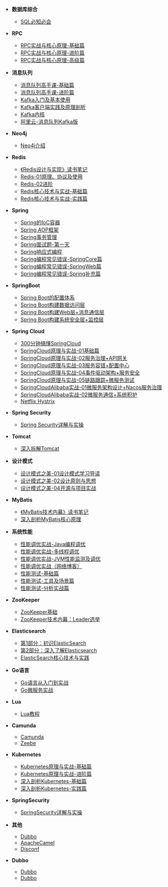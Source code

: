 <!-- docs/_sidebar.md -->

- **数据库综合**
  - [SQL必知必会](B类/B01-数据库综合/[极客时间]-SQL必知必会.md)
  
- **RPC**
  - [RPC实战与核心原理-基础篇](B类/B02-RPC/[极客时间]-RPC实战与核心原理-01基础篇.md)
  - [RPC实战与核心原理-进阶篇](B类/B02-RPC/[极客时间]-RPC实战与核心原理-02进阶篇.md)
  - [RPC实战与核心原理-高级篇](B类/B02-RPC/[极客时间]-RPC实战与核心原理-03高级篇.md)

- **消息队列**
  - [消息队列高手课-基础篇](B类/B03-消息队列/[极客时间]-消息队列高手课-基础篇.md)
  - [消息队列高手课-进阶篇](B类/B03-消息队列/[极客时间]-消息队列高手课-进阶篇.md)
  - [Kafka入门及基本使用](B类/B03-消息队列/[极客时间]-01Kafka入门及基本使用.md)
  - [Kafka客户端实践及原理剖析](B类/B03-消息队列/[极客时间]-02Kafka客户端实践及原理剖析.md)
  - [Kafka内核](B类/B03-消息队列/[极客时间]-03Kafka内核.md)
  - [阿里云-消息队列Kafka版](B类/B03-消息队列/[阿里云]-消息队列Kafka版.md)

- **Neo4j**
  - [Neo4j介绍](B类/B04-Neo4j/[个人整理]-Neo4J基础.md)
  
- **Redis**
  - [《Redis设计与实现》读书笔记](B类/B05-Redis/《Redis设计与实现》读书笔记.md)
  - [Redis-01原理、协议及使用](B类/B05-Redis/Redis-01原理、协议及使用.md)
  - [Redis-02进阶](B类/B05-Redis/Redis-02进阶.md)
  - [Redis核心技术与实战-基础篇](B类/B05-Redis/Redis核心技术与实战-01基础篇.md)
  - [Redis核心技术与实战-实践篇](B类/B05-Redis/Redis核心技术与实战-02实践篇.md)

- **Spring**
  - [Spring的IoC容器](B类/B06-Spring/《Spring揭秘》第二部分-Spring的IoC容器.md)
  - [Spring AOP框架](B类/B06-Spring/《Spring揭秘》第三部分-Spring-AOP框架.md)
  - [Spring事务管理](B类/B06-Spring/《Spring揭秘》第五部分-事务管理.md)
  - [Spring面试题-第一天](B类/B06-Spring/Spring面试题-第一天.md)
  - [Spring响应式编程](B类/B06-Spring/Spring响应式编程.md)
  - [Spring编程常见错误-SpringCore篇](B类/B06-Spring/Spring编程常见错误-01SpringCore篇.md)
  - [Spring编程常见错误-SpringWeb篇](B类/B06-Spring/Spring编程常见错误-02SpringWeb篇.md)
  - [Spring编程常见错误-Spring补充篇](B类/B06-Spring/Spring编程常见错误-03Spring补充篇.md)

- **SpringBoot**
  - [Spring Boot的配置体系](B类/B14-SpringBoot/[拉勾]-SpringBoot实战-01配置体系.md)
  - [Spring Boot构建数据访问层](B类/B14-SpringBoot/[拉勾]-SpringBoot实战-02构建数据访问层.md)
  - [Spring Boot构建Web层+消息通信层](B类/B14-SpringBoot/[拉勾]-SpringBoot实战-03构建Web服务层+消息通信层.md)
  - [Spring Boot构建系统安全层+监控层](B类/B14-SpringBoot/[拉勾]-SpringBoot实战-04构建系统安全层+监控层.md)

- **Spring Cloud**
  - [300分钟搞懂SpringCloud](B类/B12-SpringCloud/[拉勾]-300分钟搞懂SpringCloud.md)
  - [SpringCloud原理与实战-01基础篇](B类/B12-SpringCloud/[拉勾]-SpringCloud原理与实战-01基础篇.md)
  - [SpringCloud原理与实战-02服务治理+API网关](B类/B12-SpringCloud/[拉勾]-SpringCloud原理与实战-02服务治理+API网关.md)
  - [SpringCloud原理与实战-03服务容错+配置中心](B类/B12-SpringCloud/[拉勾]-SpringCloud原理与实战-03服务容错+配置中心.md)
  - [SpringCloud原理与实战-04事件驱动架构+服务安全](B类/B12-SpringCloud/[拉勾]-SpringCloud原理与实战-04事件驱动架构+服务安全.md)
  - [SpringCloud原理与实战-05链路跟踪+微服务测试](B类/B12-SpringCloud/[拉勾]-SpringCloud原理与实战-05链路跟踪+微服务测试.md)
  - [SpringCloudAlibaba实战-01微服务架构设计+Nacos服务治理](B类/B12-SpringCloud/[拉勾]-SpringCloudAlibaba实战-01微服务架构设计+Nacos服务治理.md)
  - [SpringCloudAlibaba实战-02微服务通信+系统积护](B类/B12-SpringCloud/[拉勾]-SpringCloudAlibaba实战-02微服务通信+系统保护.md)
  - [Netflix Hystrix](B类/B12-SpringCloud/Netflix-Hystrix.md)

- **Spring Security**
  - [Spring Security详解与实操](B类/B19-SpringSecurity/SpringSecurity详解与实操.md)

- **Tomcat**
  - [深入拆解Tomcat](B类/B07-Tomcat/[极客时间]-深入拆解Tomcat.md)
  
- **设计模式**
  - [设计模式之美-01设计模式学习导读](B类/B08-设计模式/[极客时间]-设计模式之美-01设计模式学习导读.md)
  - [设计模式之美-02设计原则与思想](B类/B08-设计模式/[极客时间]-设计模式之美-02设计原则与思想.md)
  - [设计模式之美-04开源与项目实战](B类/B08-设计模式/[极客时间]-设计模式之美-04开源与项目实战.md)

- **MyBatis**
  - [《MyBatis技术内幕》读书笔记](B类/B09-MyBatis/《MyBatis技术内幕》读书笔记.md)
  - [深入剖析MyBatis核心原理](B类/B09-MyBatis/深入剖析MyBatis核心原理.md)

- **系统性能**
  - [性能调优实战-Java编程调优](B类/B10-系统性能/[极客时间]-性能调优实战-01Java编程调优.md)
  - [性能调优实战-多线程调优](B类/B10-系统性能/[极客时间]-性能调优实战-02多线程调优.md)
  - [性能调优实战-JVM性能监测及调优](B类/B10-系统性能/[极客时间]-性能调优实战-03JVM性能监测及调优.md)
  - [性能调优实战（网络博客）](B类/B10-系统性能/[网络博客]-性能调优实战.md)
  - [性能测试-基础篇](B类/B10-系统性能/[极客时间]-性能测试-01基础篇.md)
  - [性能测试-工具及场景篇](B类/B10-系统性能/[极客时间]-性能测试-02工具及场景篇.md)
  - [性能测试-分析实战篇](B类/B10-系统性能/[极客时间]-性能测试-05分析实战篇.md)

- **ZooKeeper**
  - [ZooKeeper基础](B类/B11-ZooKeeper/[个人整理]ZooKeeper学习笔记.md)
  - [ZooKeeper技术内幕：Leader选举](B类/B11-ZooKeeper/ZooKeeper技术内幕：Leader选举.md)
  
- **Elasticsearch**
  - [第1部分：初识ElasticSearch](B类/B13-Elasticsearch/第1部分：初识ElasticSearch.md)
  - [第2部分：深入了解Elasticsearch](B类/B13-Elasticsearch/第2部分：深入了解Elasticsearch.md)
  - [ElasticSearch核心技术与实践](B类/B13-Elasticsearch/[geek]-ElasticSearch核心技术与实践.md)

- **Go语言**
  - [Go语言从入门到实战](B类/B15-Go语言/[极客时间]-Go语言从入门到实战.md)
  - [Go微服务实战](B类/B15-Go语言/[拉勾]-Go微服务实战.md)

- **Lua**
  - [Lua教程](B类/B16-Lua/[runoob]-Lua教程.md)

- **Camunda**
  - [Camunda](B类/B17-Camunda/Camunda.md)
  - [Zeebe](B类/B17-Camunda/Zeebe.md)

- **Kubernetes**
  - [Kubernetes原理与实战-基础篇](B类/B18-Kubernetes/Kubernetes原理与实战-01基础篇.md)
  - [Kubernetes原理与实战-进阶篇](B类/B18-Kubernetes/Kubernetes原理与实战-02进阶篇.md)
  - [深入剖析Kubernetes-基础篇](B类/B18-Kubernetes/深入剖析Kubernetes-01基础篇.md)
  - [深入剖析Kubernetes-实践篇](B类/B18-Kubernetes/深入剖析Kubernetes-02实践篇.md)

- **SpringSecurity**
  - [SpringSecurity详解与实操](B类/B19-SpringSecurity/SpringSecurity详解与实操.md)

- **其他**
  - [Dubbo](B类/B20-其他/Dubbo.md)
  - [ApacheCamel](B类/B20-其他/ApacheCamel.md)
  - [Disconf](B类/B20-其他/Disconf.md)

- **Dubbo**
  - [Dubbo](B类/B21-Dubbo/Dubbo.md)
  - [Dubbo](B类/B21-Dubbo/Dubbo源码剖析与实战.md)

